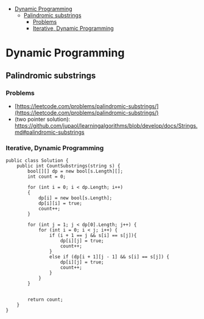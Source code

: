 
<ul>
<li><a href="#dynamic-programming">Dynamic Programming</a>
<ul>
<li><a href="#palindromic-substrings">Palindromic substrings</a>
<ul>
<li><a href="#problems">Problems</a></li>
<li><a href="#iterative-dynamic-programming">Iterative, Dynamic Programming</a></li>
</ul>
</li>
</ul>
</li>
</ul>

# Dynamic Programming #
## Palindromic substrings ##
### Problems ###
- [https://leetcode.com/problems/palindromic-substrings/](https://leetcode.com/problems/palindromic-substrings/)
- (two pointer solution): https://github.com/jupaol/learningalgorithms/blob/develop/docs/Strings.md#palindromic-substrings
### Iterative, Dynamic Programming ###
```
public class Solution {
    public int CountSubstrings(string s) {
        bool[][] dp = new bool[s.Length][];
        int count = 0;
        
        for (int i = 0; i < dp.Length; i++)
        {
            dp[i] = new bool[s.Length];
            dp[i][i] = true;
            count++;
        }
        
        for (int j = 1; j < dp[0].Length; j++) {
            for (int i = 0; i < j; i++) {
                if (i + 1 == j && s[i] == s[j]){
                    dp[i][j] = true;
                    count++;
                }
                else if (dp[i + 1][j - 1] && s[i] == s[j]) {
                    dp[i][j] = true;
                    count++;
                }
            }
        }
        
        
        return count;
    }
}
```


